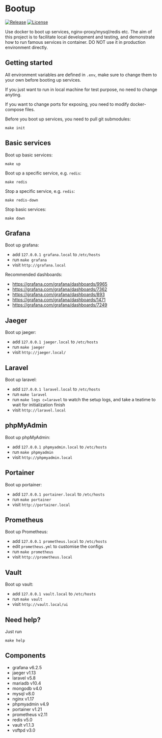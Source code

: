 # Bootup

[![Release](https://img.shields.io/github/release/dakalab/bootup.svg)](https://github.com/dakalab/bootup/releases)
[![License](https://img.shields.io/github/license/dakalab/bootup.svg)](https://github.com/dakalab/bootup)

Use docker to boot up services, nginx-proxy/mysql/redis etc. The aim of this project is to facilitate local development and testing, and demonstrate how to run famous services in container. DO NOT use it in production environment directly.

## Getting started

All environment variables are defined in `.env`, make sure to change them to your own before booting up services.

If you just want to run in local machine for test purpose, no need to change anyting.

If you want to change ports for exposing, you need to modify docker-compose files.

Before you boot up services, you need to pull git submodules:

```
make init
```

## Basic services

Boot up basic services:

```
make up
```

Boot up a specific service, e.g. `redis`:

```
make redis
```

Stop a specific service, e.g. `redis`:

```
make redis-down
```

Stop basic services:

```
make down
```

## Grafana

Boot up grafana:

- add `127.0.0.1 grafana.local` to `/etc/hosts`
- run `make grafana`
- visit `http://grafana.local`

Recommended dashboards:

- https://grafana.com/grafana/dashboards/9965
- https://grafana.com/grafana/dashboards/7362
- https://grafana.com/grafana/dashboards/893
- https://grafana.com/grafana/dashboards/1471
- https://grafana.com/grafana/dashboards/7249

## Jaeger

Boot up jaeger:

- add `127.0.0.1 jaeger.local` to `/etc/hosts`
- run `make jaeger`
- visit `http://jaeger.local/`

## Laravel

Boot up laravel:

- add `127.0.0.1 laravel.local` to `/etc/hosts`
- run `make laravel`
- run `make logs c=laravel` to watch the setup logs, and take a teatime to wait for initialization finish
- visit `http://laravel.local`

## phpMyAdmin

Boot up phpMyAdmin:

- add `127.0.0.1 phpmyadmin.local` to `/etc/hosts`
- run `make phpmyadmin`
- visit `http://phpmyadmin.local`

## Portainer

Boot up portainer:

- add `127.0.0.1 portainer.local` to `/etc/hosts`
- run `make portainer`
- visit `http://portainer.local`

## Prometheus

Boot up Prometheus:

- add `127.0.0.1 prometheus.local` to `/etc/hosts`
- edit `prometheus.yml` to customise the configs
- run `make prometheus`
- visit `http://prometheus.local`

## Vault

Boot up vault:

- add `127.0.0.1 vault.local` to `/etc/hosts`
- run `make vault`
- visit `http://vault.local/ui`

## Need help?

Just run

```
make help
```

## Components

- grafana v6.2.5
- jaeger v1.13
- laravel v5.8
- mariadb v10.4
- mongodb v4.0
- mysql v8.0
- nginx v1.17
- phpmyadmin v4.9
- portainer v1.21
- prometheus v2.11
- redis v5.0
- vault v1.1.3
- vsftpd v3.0
